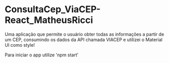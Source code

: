# ConsultaCep_ViaCEP-React_MatheusRicci

Uma aplicação que permite o usuário obter todas as informações a partir de um CEP, consumindo os dados da API chamada VIACEP e utilizei o Material UI como style!

Para iniciar o app utilize 'npm start'
